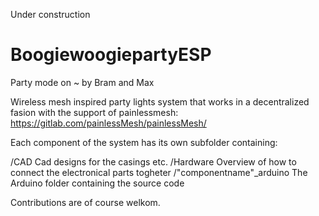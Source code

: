 Under construction

# BoogiewoogiepartyESP 
Party mode on ~ by Bram and Max

Wireless mesh inspired party lights system that 
works in a decentralized fasion with the support of painlessmesh:
https://gitlab.com/painlessMesh/painlessMesh/

Each component of the system has its own subfolder containing:

/CAD                        Cad designs for the casings etc.
/Hardware                   Overview of how to connect the electronical parts togheter 
/"componentname"\_arduino   The Arduino folder containing the source code

Contributions are of course welkom. 
